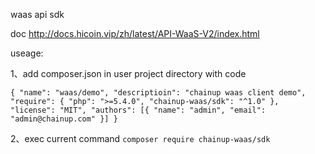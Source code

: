 waas api sdk

doc http://docs.hicoin.vip/zh/latest/API-WaaS-V2/index.html

useage:

1、add composer.json in user project directory with code

`{
    "name": "waas/demo",
    "descriptioin": "chainup waas client demo",
    "require": {
        "php": ">=5.4.0",
        "chainup-waas/sdk": "^1.0"
    },
    "license": "MIT",
    "authors": [{
        "name": "admin",
        "email": "admin@chainup.com"
    }]
}`

2、exec current command
`composer require chainup-waas/sdk`
